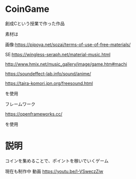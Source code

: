 # CoinGame
創成Cという授業で作った作品

素材は

画像:https://pipoya.net/sozai/terms-of-use-of-free-materials/

SE:https://wingless-seraph.net/material-music.html

http://www.hmix.net/music_gallery/image/game.htm#machi

https://soundeffect-lab.info/sound/anime/

https://taira-komori.jpn.org/freesound.html

を使用

フレームワーク

https://openframeworks.cc/

を使用
# 説明
コインを集めることで、ポイントを稼いでいくゲーム

現在も制作中
動画
https://youtu.be/I-VSweczZiw
